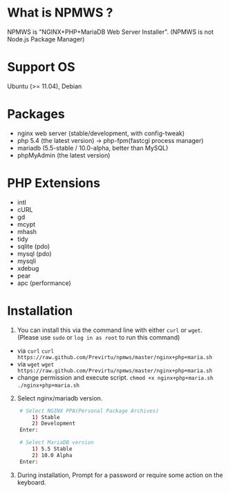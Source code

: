# What is NPMWS ?

NPMWS is "NGINX+PHP+MariaDB Web Server Installer".
(NPMWS is not Node.js Package Manager)

# Support OS

Ubuntu (>= 11.04), Debian

# Packages

* nginx web server (stable/development, with config-tweak)
* php 5.4 (the latest version) -> php-fpm(fastcgi process manager)
* mariadb (5.5-stable / 10.0-alpha, better than MySQL)
* phpMyAdmin (the latest version)

# PHP Extensions

* intl
* cURL
* gd
* mcypt
* mhash
* tidy
* sqlite (pdo)
* mysql (pdo)
* mysqli
* xdebug
* pear
* apc (performance)

# Installation

1. You can install this via the command line with either `curl` or `wget`. (Please use `sudo` or `log in as root` to run this command)
* via `curl`
 `curl https://raw.github.com/Previrtu/npmws/master/nginx+php+maria.sh`
* via `wget`
 `wget https://raw.github.com/Previrtu/npmws/master/nginx+php+maria.sh`
* change permission and execute script.
 `chmod +x nginx+php+maria.sh`
 `./nginx+php+maria.sh`

2. Select nginx/mariadb version.
```bash
	# Select NGINX PPA(Personal Package Archives)
		1) Stable
		2) Development
	Enter: 

	# Select MariaDB version
		1) 5.5 Stable
		2) 10.0 Alpha
	Enter: 
```

3. During installation, Prompt for a password or require some action on the keyboard.


